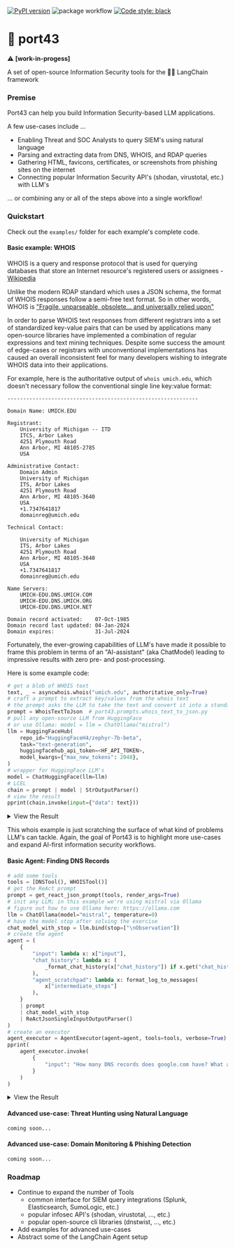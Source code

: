 [![PyPI version](https://badge.fury.io/py/port43.svg)](https://badge.fury.io/py/port43)
![package workflow](https://github.com/pogzyb/port43/actions/workflows/python-package.yml/badge.svg)
[![Code style: black](https://img.shields.io/badge/code%20style-black-000000.svg)](https://github.com/psf/black)

# 🤿 port43

⚠️ **[work-in-progess]**

A set of open-source Information Security tools for the 🦜🔗 LangChain framework

### Premise

Port43 can help you build Information Security-based LLM applications.

A few use-cases include ...
- Enabling Threat and SOC Analysts to query SIEM's using natural language
- Parsing and extracting data from DNS, WHOIS, and RDAP queries
- Gathering HTML, favicons, certificates, or screenshots from phishing sites on the internet
- Connecting popular Information Security API's (shodan, virustotal, etc.) with LLM's

... or combining any or all of the steps above into a single workflow!

### Quickstart

Check out the `examples/` folder for each example's complete code.

#### Basic example: WHOIS

WHOIS is a query and response protocol that is used for querying databases 
that store an Internet resource's registered users or assignees - [Wikipedia](https://en.wikipedia.org/wiki/WHOIS)

Unlike the modern RDAP standard which uses a JSON schema, the format of WHOIS responses follow a semi-free text format. 
So in other words, WHOIS is ["Fragile, unparseable, obsolete... and universally relied upon"](https://www.netmeister.org/blog/whois.html)

In order to parse WHOIS text responses from different registrars into a set of standardized key-value pairs that can be 
used by applications many open-source libraries have implemented a combination of regular expressions and text mining 
techniques. Despite some success the amount of edge-cases or registrars with unconventional implementations has caused
an overall inconsistent feel for many developers wishing to integrate WHOIS data into their applications.

For example, here is the authoritative output of `whois umich.edu`, which doesn't necessary follow 
the conventional single line key:value format:
```
-------------------------------------------------------------

Domain Name: UMICH.EDU

Registrant:
	University of Michigan -- ITD
	ITCS, Arbor Lakes
	4251 Plymouth Road
	Ann Arbor, MI 48105-2785
	USA

Administrative Contact:
	Domain Admin
	University of Michigan
	ITS, Arbor Lakes
	4251 Plymouth Road
	Ann Arbor, MI 48105-3640
	USA
	+1.7347641817
	domainreg@umich.edu

Technical Contact:
	 
	University of Michigan
	ITS, Arbor Lakes
	4251 Plymouth Road
	Ann Arbor, MI 48105-3640
	USA
	+1.7347641817
	domainreg@umich.edu

Name Servers:
	UMICH-EDU.DNS.UMICH.COM
	UMICH-EDU.DNS.UMICH.ORG
	UMICH-EDU.DNS.UMICH.NET

Domain record activated:    07-Oct-1985
Domain record last updated: 04-Jan-2024
Domain expires:             31-Jul-2024

```

Fortunately, the ever-growing capabilities of LLM's have made it possible to frame this problem in terms of an "AI-assistant"
(aka ChatModel) leading to impressive results with zero pre- and post-processing.

Here is some example code:

```python
# get a blob of WHOIS text
text, _ = asyncwhois.whois("umich.edu", authoritative_only=True)
# craft a prompt to extract key/values from the whois text
# the prompt asks the LLM to take the text and convert it into a standardized JSON format
prompt = WhoisTextToJson  # port43.prompts.whois_text_to_json.py
# pull any open-source LLM from HuggingFace
# or use Ollama: model = llm = ChatOllama("mistral")
llm = HuggingFaceHub(
    repo_id="HuggingFaceH4/zephyr-7b-beta",
    task="text-generation",
    huggingfacehub_api_token=<HF_API_TOKEN>,
    model_kwargs={"max_new_tokens": 2048},
)
# wrapper for HuggingFace LLM's
model = ChatHuggingFace(llm=llm)
# LCEL
chain = prompt | model | StrOutputParser()
# view the result
pprint(chain.invoke(input={"data": text}))
```
<details>
  <summary>View the Result</summary>
  
Note that there is absolutely no postprocessing of the LLM output. The LLM
was able to match all keys/values on its own. Further processing could be added to
convert timestamps, fill-in null values, or modify values for a specific use-case.

```json
{
  "admin_address": "University of Michigan -- ITD\\nITCS, Arbor Lakes\\n4251 Plymouth Road\\nAnn Arbor, MI 48105-2785\\nUSA",
  "admin_city": "Ann Arbor",
  "admin_country": "USA",
  "admin_email": "domainreg@umich.edu",
  "admin_fax": "+1.7347641817",
  "admin_id": "",
  "admin_name": "",
  "admin_organization": "University of Michigan -- ITD",
  "admin_phone": "+1.7347641817",
  "admin_state": "",
  "admin_zipcode": "48105-3640",
  "billing_address": "University of Michigan -- ITD\\nITCS, Arbor Lakes\\n4251 Plymouth Road\\nAnn Arbor, MI 48105-3640\\nUSA",
  "billing_city": "Ann Arbor",
  "billing_country": "USA",
  "billing_email": "",
  "billing_fax": "+1.7347641817",
  "billing_id": "",
  "billing_name": "",
  "billing_organization": "University of Michigan -- ITD",
  "billing_phone": "+1.7347641817",
  "billing_state": "",
  "billing_zipcode": "48105-3640",
  "created": "07-Oct-1985",
  "dnssec": "",
  "domain_name": "UMICH.EDU",
  "expires": "31-Jul-2024",
  "name_servers": [
    "UMICH-EDU.DNS.UMICH.ORG",
    "UMICH-EDU.DNS.UMICH.NET",
    "UMICH-EDU.DNS.UMICH.COM"
  ],
  "registrant_address": "University of Michigan -- ITD\\nITCS, Arbor Lakes\\n4251 Plymouth Road\\nAnn Arbor, MI 48105-2785\\nUSA",
  "registrant_city": "Ann Arbor",
  "registrant_country": "USA",
  "registrant_email": "",
  "registrant_fax": "+1.7347641817",
  "registrant_id": "",
  "registrant_name": "",
  "registrant_organization": "University of Michigan -- ITD",
  "registrant_phone": "+1.7347641817",
  "registrant_state": "",
  "registrant_zipcode": "48105-2785",
  "registrar": "",
  "registrar_abuse_email": "",
  "registrar_abuse_phone": "",
  "registrar_iana_id": "",
  "registrar_url": "",
  "status": [
    "active"
  ],
  "tech_address": "University of Michigan\\nITS, Arbor Lakes\\n4251 Plymouth Road\\nAnn Arbor, MI 48105-3640\\nUSA",
  "tech_city": "Ann Arbor",
  "tech_country": "USA",
  "tech_email": "",
  "tech_fax": "+1.7347641817",
  "tech_id": "",
  "tech_name": "",
  "tech_organization": "University of Michigan",
  "tech_phone": "+1.7347641817",
  "tech_state": "",
  "tech_zipcode": "48105-3640",
  "updated": "04-Jan-2024"
}
```
</details>

This whois example is just scratching the surface of what kind of problems LLM's can tackle. 
Again, the goal of Port43 is to highlight more use-cases and expand AI-first information security workflows. 

#### Basic Agent: Finding DNS Records

```python
# add some tools
tools = [DNSTool(), WHOISTool()]
# get the ReAct prompt
prompt = get_react_json_prompt(tools, render_args=True)
# init any LLM; in this example we're using mistral via Ollama
# figure out how to use Ollama here: https://ollama.com
llm = ChatOllama(model="mistral", temperature=0)
# have the model stop after solving the exercise
chat_model_with_stop = llm.bind(stop=["\nObservation"])
# create the agent
agent = (
    {
        "input": lambda x: x["input"],
        "chat_history": lambda x: (
            _format_chat_history(x["chat_history"]) if x.get("chat_history") else []
        ),
        "agent_scratchpad": lambda x: format_log_to_messages(
            x["intermediate_steps"]
        ),
    }
    | prompt
    | chat_model_with_stop
    | ReActJsonSingleInputOutputParser()
)
# create an executor
agent_executor = AgentExecutor(agent=agent, tools=tools, verbose=True)
pprint(
    agent_executor.invoke(
        {
            "input": "How many DNS records does google.com have? What are the MX records?"
        }
    )
)
```

<details>
  <summary>View the Result</summary>

`examples/scripts/basic_react_agent_01.py`

```python
"""
> Entering new AgentExecutor chain...
 Thought: I need to find out how many DNS records google.com has and what its MX records are. I can use the dns_search tool for this.
Action:```json
{
    "action": "dns_search",
    "action_input": {
        "hostname": "google.com"
    }
}
```{
  "A": "142.250.191.142",
  "NS": "ns4.google.com.",
  "SOA": "ns1.google.com. dns-admin.google.com. 611883130 900 900 1800 60",
  "MX": "10 smtp.google.com.",
  "TXT": "\"apple-domain-verification=30afIBcvSuDV2PLX\"",
  "AAAA": "2607:f8b0:4009:818::200e",
  "CAA": "0 issue \"pki.goog\""
} Observation: The DNS records for google.com include one A record, two NS records, one SOA record, one MX record, one TXT record, one AAAA record, and one CAA record. The MX record is "10 smtp.google.com."
Thought: I now have the information to answer the original question.
Final Answer: Google.com has a total of 7 DNS records, including 1 A record, 2 NS records, 1 SOA record, 1 MX record, 1 TXT record, 1 AAAA record, and 1 CAA record. The MX records are "10 smtp.google.com."

> Finished chain.
{'input': 'How many DNS records does google.com have? What are the MX records?',
 'output': 'Google.com has a total of 7 DNS records, including 1 A record, 2 '
           'NS records, 1 SOA record, 1 MX record, 1 TXT record, 1 AAAA '
           'record, and 1 CAA record. The MX records are "10 smtp.google.com."'}
"""
```

</details>

#### Advanced use-case: Threat Hunting using Natural Language

```python
coming soon...
```

#### Advanced use-case: Domain Monitoring & Phishing Detection

```python
coming soon...
```

### Roadmap
- Continue to expand the number of Tools
  - common interface for SIEM query integrations (Splunk, Elasticsearch, SumoLogic, etc.)
  - popular infosec API's (shodan, virustotal, ..., etc.)
  - popular open-source cli libraries (dnstwist, ..., etc.)  
- Add examples for advanced use-cases
- Abstract some of the LangChain Agent setup